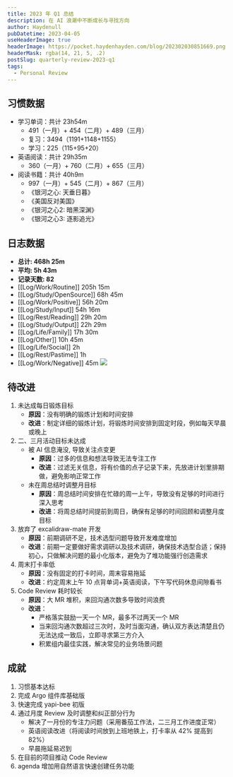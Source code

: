 ```yaml
---
title: 2023 年 Q1 总结
description: 在 AI 浪潮中不断成长与寻找方向
author: Haydenull
pubDatetime: 2023-04-05
useHeaderImage: true
headerImage: https://pocket.haydenhayden.com/blog/202302030851669.png
headerMask: rgba(14, 21, 5, .2)
postSlug: quarterly-review-2023-q1
tags:
  - Personal Review
---
```


## 习惯数据

- 学习单词：共计 23h54m
  - 491（一月）+ 454（二月）+ 489（三月）
  - 复习：3494（1191+1148+1155）
  - 学习：225（115+95+20）
- 英语阅读：共计 29h35m
  - 360（一月）+ 760（二月）+ 655（三月）
- 阅读书籍：共计 40h9m
  - 997（一月）+ 545（二月）+ 867（三月）
  - 《银河之心: 天垂日暮》
  - 《美国反对美国》
  - 《银河之心2: 暗黑深渊》
  - 《银河之心3: 逐影追光》

## 日志数据

- **总计: 468h 25m**
- **平均: 5h 43m**
- **记录天数: 82**
- [[Log/Work/Routine]] 205h 15m
- [[Log/Study/OpenSource]] 68h 45m
- [[Log/Work/Positive]] 56h 20m
- [[Log/Study/Input]] 54h 16m
- [[Log/Rest/Reading]] 29h 20m
- [[Log/Study/Output]] 22h 29m
- [[Log/Life/Family]] 17h 30m
- [[Log/Other]] 10h 45m
- [[Log/Life/Social]] 2h
- [[Log/Rest/Pastime]] 1h
- [[Log/Work/Negative]] 45m
  ![](https://pocket.haydenhayden.com/blog/202304051815974.png)

## 待改进

1. 未达成每日锻炼目标
   - **原因**：没有明确的锻炼计划和时间安排
   - **改进**：制定详细的锻炼计划，将锻炼时间安排到固定时段，例如每天早晨或晚上
2. 二、三月活动目标未达成
   - 被 AI 信息淹没, 导致关注点变更
     - **原因**：过多的信息和想法导致无法专注工作
     - **改进**：过滤无关信息，将有价值的点子记录下来，先放进计划里排期做，避免影响正常工作
   - 未在周总结时调整月目标
     - **原因**：周总结时间安排在忙碌的周一上午，导致没有足够的时间进行深入思考
     - **改进**：将周总结时间提前到周日，确保有足够的时间回顾和调整月度目标
3. 放弃了 excalidraw-mate 开发
   - **原因**：前期调研不足，技术选型问题导致开发难度增加
   - **改进**：前期一定要做好需求调研以及技术调研，确保技术选型合适；保持初心，只做解决问题的最小化版本，避免为了堆功能强行创造需求
4. 周末打卡率低
   - **原因**：没有固定的打卡时间，周末容易拖延
   - **改进**：约定周末上午 10 点背单词+英语阅读，下午写代码休息间隙看书
5. Code Review 耗时较长
   - **原因**：大 MR 堆积，来回沟通次数多导致时间浪费
   - **改进**：
     - 严格落实鼓励一天一个 MR，最多不过两天一个 MR
     - 当来回沟通次数超过三次时，及时当面沟通，确认双方表达清楚且仍无法达成一致后，立即寻求第三方介入
     - 积累组内最佳实践，解决常见的业务场景问题

## 成就

1. 习惯基本达标
1. 完成 Argo 组件库基础版
1. 快速完成 yapi-bee 初版
1. 通过月度 Review 及时调整和纠正部分行为
   - 解决了一月份的专注力问题（采用番茄工作法，二三月工作进度正常）
   - 英语阅读改进（将阅读时间放到上班地铁上，打卡率从 42% 提高到 82%）
   - 早晨拖延易迟到
1. 在目前的项目推动 Code Review
1. agenda 增加用自然语言快速创建任务功能
